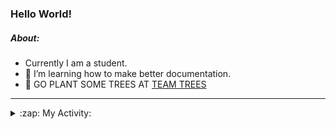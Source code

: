 ### Hello World!

##### About:
- Currently I am a student.
- 🌱 I’m learning how to make better documentation.
- 🌱 GO PLANT SOME TREES AT [TEAM TREES](https://teamtrees.org/)

---
<details>
  <summary>:zap: My Activity:</summary>
  
<!--START_SECTION:waka-->
![Code Time](http://img.shields.io/badge/Code%20Time-1%2C075%20hrs%2039%20mins-blue)

**I'm a Night 🦉** 

```text
🌞 Morning                1636 commits        ███░░░░░░░░░░░░░░░░░░░░░░   10.08 % 
🌆 Daytime                5170 commits        ████████░░░░░░░░░░░░░░░░░   31.85 % 
🌃 Evening                4789 commits        ███████░░░░░░░░░░░░░░░░░░   29.51 % 
🌙 Night                  4635 commits        ███████░░░░░░░░░░░░░░░░░░   28.56 % 
```
📅 **I'm Most Productive on Wednesday** 

```text
Monday                   2368 commits        ████░░░░░░░░░░░░░░░░░░░░░   14.59 % 
Tuesday                  2008 commits        ███░░░░░░░░░░░░░░░░░░░░░░   12.37 % 
Wednesday                3732 commits        ██████░░░░░░░░░░░░░░░░░░░   22.99 % 
Thursday                 2302 commits        ████░░░░░░░░░░░░░░░░░░░░░   14.18 % 
Friday                   1604 commits        ██░░░░░░░░░░░░░░░░░░░░░░░   09.88 % 
Saturday                 1475 commits        ██░░░░░░░░░░░░░░░░░░░░░░░   09.09 % 
Sunday                   2741 commits        ████░░░░░░░░░░░░░░░░░░░░░   16.89 % 
```


📊 **This Week I Spent My Time On** 

```text
🔥 Editors: 
VS Code                  4 hrs 29 mins       █████████████████████████   100.00 % 

🐱‍💻 Projects: 
CSF22                    2 hrs 21 mins       █████████████░░░░░░░░░░░░   52.51 % 
praise                   2 hrs 8 mins        ████████████░░░░░░░░░░░░░   47.49 % 
```


 Last Updated on 24/03/2023 12:09:52 UTC
<!--END_SECTION:waka-->
</details>
